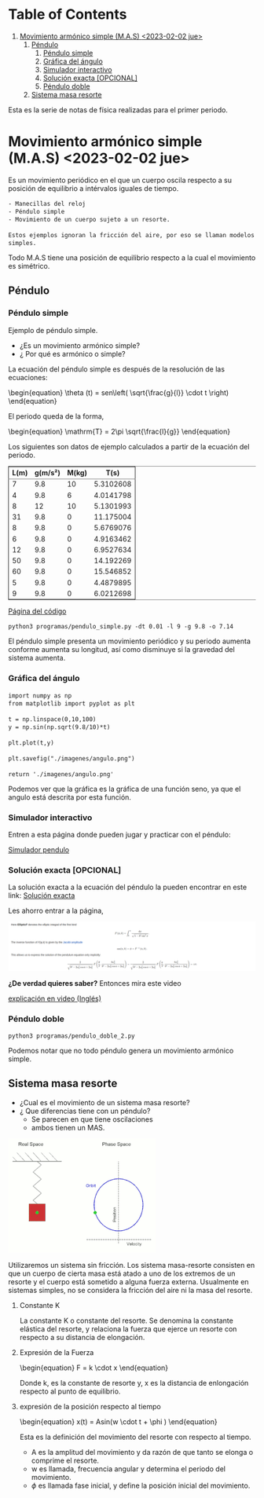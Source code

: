 
# Table of Contents

1.  [Movimiento armónico simple (M.A.S) <span class="timestamp-wrapper"><span class="timestamp">&lt;2023-02-02 jue&gt;</span></span>](#orgc65181b)
    1.  [Péndulo](#org20eb5c6)
        1.  [Péndulo simple](#orgce3c839)
        2.  [Gráfica del ángulo](#org30a9aaf)
        3.  [Simulador interactivo](#org7e677c4)
        4.  [Solución exacta [OPCIONAL]](#org2ab2795)
        5.  [Péndulo doble](#org84076cc)
    2.  [Sistema masa resorte](#org59897e8)

Esta es la serie de notas de física realizadas para el primer periodo.


<a id="orgc65181b"></a>

# Movimiento armónico simple (M.A.S) <span class="timestamp-wrapper"><span class="timestamp">&lt;2023-02-02 jue&gt;</span></span>

Es un movimiento periódico en el que un cuerpo oscila respecto a su posición de equilibrio a intérvalos iguales de tiempo.

    - Manecillas del reloj
    - Péndulo simple
    - Movimiento de un cuerpo sujeto a un resorte.
    
    Estos ejemplos ignoran la fricción del aire, por eso se llaman modelos simples.

Todo M.A.S tiene una posición de equilibrio respecto a la cual el movimiento es simétrico.


<a id="org20eb5c6"></a>

## Péndulo


<a id="orgce3c839"></a>

### Péndulo simple

Ejemplo de péndulo simple.

-   ¿Es un movimiento armónico simple?
-   ¿ Por qué es armónico o simple?

La ecuación del péndulo simple es después de la resolución de las ecuaciones:

\begin{equation}
\theta (t) = sen\left( \sqrt{\frac{g}{l}} \cdot t \right)
\end{equation}

El periodo queda de la forma,

\begin{equation}
\mathrm{T} = 2\pi \sqrt{\frac{l}{g}}
\end{equation}

Los siguientes son datos de ejemplo calculados a partir de la ecuación del periodo.

<table border="2" cellspacing="0" cellpadding="6" rules="groups" frame="hsides">


<colgroup>
<col  class="org-right" />

<col  class="org-right" />

<col  class="org-right" />

<col  class="org-right" />
</colgroup>
<thead>
<tr>
<th scope="col" class="org-right">L(m)</th>
<th scope="col" class="org-right">g(m/s²)</th>
<th scope="col" class="org-right">M(kg)</th>
<th scope="col" class="org-right">T(s)</th>
</tr>
</thead>

<tbody>
<tr>
<td class="org-right">7</td>
<td class="org-right">9.8</td>
<td class="org-right">10</td>
<td class="org-right">5.3102608</td>
</tr>


<tr>
<td class="org-right">4</td>
<td class="org-right">9.8</td>
<td class="org-right">6</td>
<td class="org-right">4.0141798</td>
</tr>


<tr>
<td class="org-right">8</td>
<td class="org-right">12</td>
<td class="org-right">10</td>
<td class="org-right">5.1301993</td>
</tr>


<tr>
<td class="org-right">31</td>
<td class="org-right">9.8</td>
<td class="org-right">0</td>
<td class="org-right">11.175004</td>
</tr>


<tr>
<td class="org-right">8</td>
<td class="org-right">9.8</td>
<td class="org-right">0</td>
<td class="org-right">5.6769076</td>
</tr>


<tr>
<td class="org-right">6</td>
<td class="org-right">9.8</td>
<td class="org-right">0</td>
<td class="org-right">4.9163462</td>
</tr>


<tr>
<td class="org-right">12</td>
<td class="org-right">9.8</td>
<td class="org-right">0</td>
<td class="org-right">6.9527634</td>
</tr>


<tr>
<td class="org-right">50</td>
<td class="org-right">9.8</td>
<td class="org-right">0</td>
<td class="org-right">14.192269</td>
</tr>


<tr>
<td class="org-right">60</td>
<td class="org-right">9.8</td>
<td class="org-right">0</td>
<td class="org-right">15.546852</td>
</tr>


<tr>
<td class="org-right">5</td>
<td class="org-right">9.8</td>
<td class="org-right">0</td>
<td class="org-right">4.4879895</td>
</tr>


<tr>
<td class="org-right">9</td>
<td class="org-right">9.8</td>
<td class="org-right">0</td>
<td class="org-right">6.0212698</td>
</tr>
</tbody>
</table>

[Página del código](https://scipython.com/book2/chapter-7-matplotlib/problems/p77/animating-a-pendulum/)

    python3 programas/pendulo_simple.py -dt 0.01 -l 9 -g 9.8 -o 7.14

El péndulo simple presenta un movimiento periódico y su periodo aumenta conforme aumenta su longitud, así como disminuye si la gravedad del sistema aumenta.


<a id="org30a9aaf"></a>

### Gráfica del ángulo

    import numpy as np
    from matplotlib import pyplot as plt
    
    t = np.linspace(0,10,100)
    y = np.sin(np.sqrt(9.8/10)*t)
    
    plt.plot(t,y)
    
    plt.savefig("./imagenes/angulo.png")
    
    return './imagenes/angulo.png'

Podemos ver que la gráfica es la gráfica de una función seno, ya que el angulo está descrita por esta función.


<a id="org7e677c4"></a>

### Simulador interactivo

Entren a esta página donde pueden jugar y practicar con el péndulo:

[Simulador pendulo](https://phet.colorado.edu/sims/html/pendulum-lab/latest/pendulum-lab_es.html)


<a id="org2ab2795"></a>

### Solución exacta [OPCIONAL]

La solución exacta a la ecuación del péndulo la pueden encontrar en este link: [Solución exacta](https://www.cfm.brown.edu/people/dobrush/am33/Mathematica/ch4/solution.html)

Les ahorro entrar a la página,

![img](./imagenes/pendulosolucion.png)

**¿De verdad quieres saber?**
Entonces mira este video

[explicación en video (Inglés)](https://www.youtube.com/watch?v=efvT2iUSjaA)


<a id="org84076cc"></a>

### Péndulo doble

    python3 programas/pendulo_doble_2.py

Podemos notar que no todo péndulo genera un movimiento armónico simple.


<a id="org59897e8"></a>

## Sistema masa resorte

-   ¿Cual es el movimiento de un sistema masa resorte?
-   ¿ Que diferencias tiene con un péndulo?
    -   Se parecen en que tiene oscilaciones
    -   ambos tienen un MAS.

![img](./imagenes/masa_resorte.gif "Movimiento de una masa en un resorte")

Utilizaremos un sistema sin fricción. Los sistema  masa-resorte consisten en que un cuerpo de cierta masa está atado a uno de los extremos de un resorte y el cuerpo está sometido a alguna fuerza externa. Usualmente en sistemas simples, no se considera la fricción del aire ni la masa del resorte.

1.  Constante K

    La constante K o constante del resorte. Se denomina la constante elástica del resorte, y relaciona la fuerza que ejerce un resorte con respecto a su distancia de elongación.

2.  Expresión de la Fuerza

    \begin{equation}
    F = k \cdot x
    \end{equation}
    
    Donde k, es la constante de resorte y, x es la distancia de enlongación respecto al punto de equilibrio.

3.  expresión de la posición respecto al tiempo

    \begin{equation}
    x(t) = Asin(w \cdot t + \phi )
    \end{equation}
    
    Esta es la definición del movimiento del resorte con respecto al tiempo.
    
    -   A es la amplitud del movimiento y da razón de que tanto se elonga o comprime el resorte.
    -   w es llamada, frecuencia angular y determina el periodo del movimiento.
    -   $\phi$ es llamada fase inicial, y define la posición inicial del movimiento.

